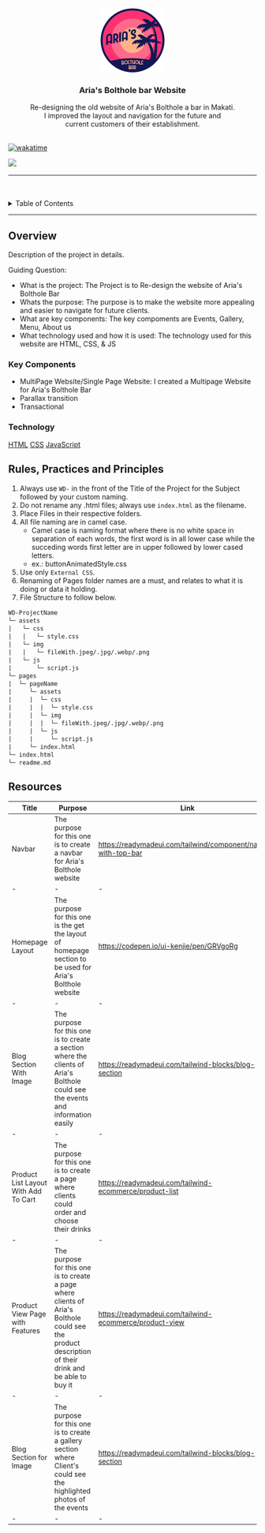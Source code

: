 <a name="readme-top">

<br/>

<br />
<div align="center">
  <a href="">
  <!-- TODO: If you want to add logo or banner you can add it here -->
    <img src="./assets/img/logo.png" alt="" width="130" height="130">
  </a>
<!-- TODO: Change Title to the name of the title of your Project -->
  <h3 align="center">Aria's Bolthole bar Website</h3>
</div>
<!-- TODO: Make a short description -->
<div align="center">
 Re-designing the old website of Aria's Bolthole a bar in Makati. <br> I improved the layout and navigation for the future and <br> current customers of their establishment.
</div>

<br />

[![wakatime](https://wakatime.com/badge/user/f3f2e7d6-375b-48da-ad04-bdf4fc126c9d/project/be14dc6f-2eca-4815-95eb-49cdf46899b3.svg)](https://wakatime.com/badge/user/f3f2e7d6-375b-48da-ad04-bdf4fc126c9d/project/be14dc6f-2eca-4815-95eb-49cdf46899b3)


<!-- TODO: Change the zyx-0314 into your github username  -->
<!-- TODO: Change the WD-Template-Project into the same name of your folder -->
![](https://visit-counter.vercel.app/counter.png?page=zyx-0314/WD-Template-Project)

---

<br />
<br />

<!-- TODO: If you want to add more layers for your readme -->
<details>
  <summary>Table of Contents</summary>
  <ol>
    <li>
      <a href="#Home">Home</a>
      <ol>
    <li>
      <a href="#Events">Events</a>
      <ol>
    <li>
      <a href="#Gallery">Gallery</a>
      <ol>
    <li>
      <a href="#Aboutus">Aboutus</a>
      <ol>
    <li>
      <a href="#Menu">Menu</a>
      <ol>
        <li>
          <a href="#Cuervo">Cuervo</a>
        </li>
        <li>
          <a href="#Bacardi">Bacardi</a>
        </li>
        <li>
          <a href="#Jaigermeister">Jaigermeister</a>
        </li>
      </ol>
    </li>
  </ol>
  </ol>
  </ol>
</details>

---

## Overview

<!-- TODO: To be changed -->
<!-- The following are just sample -->
Description of the project in details.

Guiding Question:
- What is the project: The Project is to Re-design the website of Aria's Bolthole Bar
- Whats the purpose: The purpose is to make the website more appealing and easier to navigate for future clients.
- What are key components: The key compoments are Events, Gallery, Menu, About us
- What technology used and how it is used: The technology used for this website are HTML, CSS, & JS 

### Key Components
<!-- TODO: List of Key Components -->
<!-- The following are just sample -->
- MultiPage Website/Single Page Website: I created a Multipage Website for Aria's Bolthole Bar
- Parallax transition
- Transactional

### Technology
<!-- TODO: List of Technology Used -->
[HTML](https://img.shields.io/badge/HTML-E34F26?style=for-the-badge&logo=html5&logoColor=white)
[CSS](https://img.shields.io/badge/CSS-1572B6?style=for-the-badge&logo=css3&logoColor=white)
[JavaScript](https://img.shields.io/badge/JavaScript-F7DF1E?style=for-the-badge&logo=javascript&logoColor=white)

## Rules, Practices and Principles
1. Always use `WD-` in the front of the Title of the Project for the Subject followed by your custom naming.
2. Do not rename any .html files; always use `index.html` as the filename.
3. Place Files in their respective folders.
4. All file naming are in camel case.
   - Camel case is naming format where there is no white space in separation of each words, the first word is in all lower case while the succeding words first letter are in upper followed by lower cased letters.
   - ex.: buttonAnimatedStyle.css
5. Use only `External CSS`.
6. Renaming of Pages folder names are a must, and relates to what it is doing or data it holding.
7. File Structure to follow below.

```
WD-ProjectName
└─ assets
|   └─ css
|   |   └─ style.css
|   └─ img
|   |   └─ fileWith.jpeg/.jpg/.webp/.png
|   └─ js
|       └─ script.js
└─ pages
|  └─ pageName
|     └─ assets
|     |  └─ css
|     |  |  └─ style.css
|     |  └─ img
|     |  |  └─ fileWith.jpeg/.jpg/.webp/.png
|     |  └─ js
|     |     └─ script.js
|     └─ index.html
└─ index.html
└─ readme.md
```

## Resources

<!-- TODO: Add References -->
| Title | Purpose | Link |
|-|-|-|
| Navbar | The purpose for this one is to create a navbar for Aria's Bolthole website |https://readymadeui.com/tailwind/component/navbar-with-top-bar |
|-|-|-|
| Homepage Layout | The purpose for this one is the get the layout of homepage section to be used for Aria's Bolthole website| https://codepen.io/ui-kenjie/pen/GRVgoRg |
|-|-|-|
| Blog Section With Image | The purpose for this one is to create a section where the clients of Aria's Bolthole could see the events and information easily | https://readymadeui.com/tailwind-blocks/blog-section |
|-|-|-|
| Product List Layout With Add To Cart | The purpose for this one is to create a page where clients could order and choose their drinks | https://readymadeui.com/tailwind-ecommerce/product-list
|-|-|-|
| Product View Page with Features | The purpose for this one is to create a page where clients of Aria's Bolthole could see the product description of their drink and be able to buy it | https://readymadeui.com/tailwind-ecommerce/product-view |
|-|-|-|
| Blog Section for Image | The purpose for this one is to create a gallery section where Client's could see the highlighted photos of the events | https://readymadeui.com/tailwind-blocks/blog-section |
|-|-|-|
